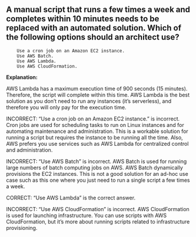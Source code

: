 ## A manual script that runs a few times a week and completes within 10 minutes needs to be replaced with an automated solution. Which of the following options should an architect use?

        Use a cron job on an Amazon EC2 instance.
        Use AWS Batch.
        Use AWS Lambda.
        Use AWS CloudFormation.
        
**Explanation:**

AWS Lambda has a maximum execution time of 900 seconds (15 minutes). Therefore, the script will complete within this time. AWS Lambda is the best solution as you don’t need to run any instances (it’s serverless), and therefore you will only pay for the execution time.

INCORRECT: “Use a cron job on an Amazon EC2 instance.” is incorrect. Cron jobs are used for scheduling tasks to run on Linux instances and for automating maintenance and administration. This is a workable solution for running a script but requires the instance to be running all the time. Also, AWS prefers you use services such as AWS Lambda for centralized control and administration.

INCORRECT: “Use AWS Batch” is incorrect. AWS Batch is used for running large numbers of batch computing jobs on AWS. AWS Batch dynamically provisions the EC2 instances. This is not a good solution for an ad-hoc use case such as this one where you just need to run a single script a few times a week.

CORRECT: “Use AWS Lambda” is the correct answer.

INCORRECT: “Use AWS CloudFormation” is incorrect. AWS CloudFormation is used for launching infrastructure. You can use scripts with AWS CloudFormation, but it’s more about running scripts related to infrastructure provisioning.  


